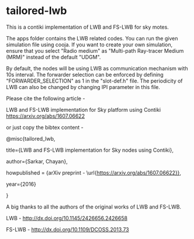 # tailored-lwb
This is a contiki implementation of LWB and FS-LWB for sky motes.

The apps folder contains the LWB related codes. You can run the given simulation file using cooja. If you want to create your own simulation, ensure that you select "Radio medium" as "Multi-path Ray-tracer Medium (MRM)" instead of the default "UDGM".

By default, the nodes will be using LWB as communication mechanism with 10s interval. The forwarder selection can be enforced by defining "FORWARDER_SELECTION" as 1 in the "slot-def.h" file. The periodicity of LWB can also be changed by changing IPI parameter in this file.

Please cite the following article -

LWB and FS-LWB implementation for Sky platform using Contiki
https://arxiv.org/abs/1607.06622

or just copy the bibtex content -

@misc{tailored_lwb,

  title={LWB and FS-LWB implementation for Sky nodes using Contiki},

  author={Sarkar, Chayan},

  howpublished = {arXiv preprint - \url{https://arxiv.org/abs/1607.06622}},

  year={2016}

}

A big thanks to all the authors of the original works of LWB and FS-LWB.

LWB - http://dx.doi.org/10.1145/2426656.2426658

FS-LWB - http://dx.doi.org/10.1109/DCOSS.2013.73
